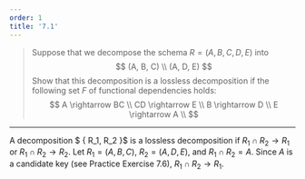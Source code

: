 ```yaml
---
order: 1
title: '7.1'
---
```

> Suppose that we decompose the schema $R = (A, B, C, D, E)$ into 
$$
(A, B, C) \\
(A, D, E)
$$
> Show that this decomposition is a lossless decomposition if the following
> set $F$ of functional dependencies holds: 
$$
A \rightarrow BC   \\
CD \rightarrow E  \\
B \rightarrow D  \\
E \rightarrow A  \\
$$

--------------------------------

A decomposition $ \{ R_1, R_2 \}$ is a lossless decomposition if $R_1 \cap R_2 \rightarrow R_1$ or 
$R_1 \cap R_2 \rightarrow R_2$. Let $R_1 = (A, B, C)$, $R_2 = (A, D, E)$, and  $R_1 \cap R_2 = A$.
Since $A$ is a candidate key (see Practice Exercise 7.6), $R_1 \cap R_2 \rightarrow R_1$.